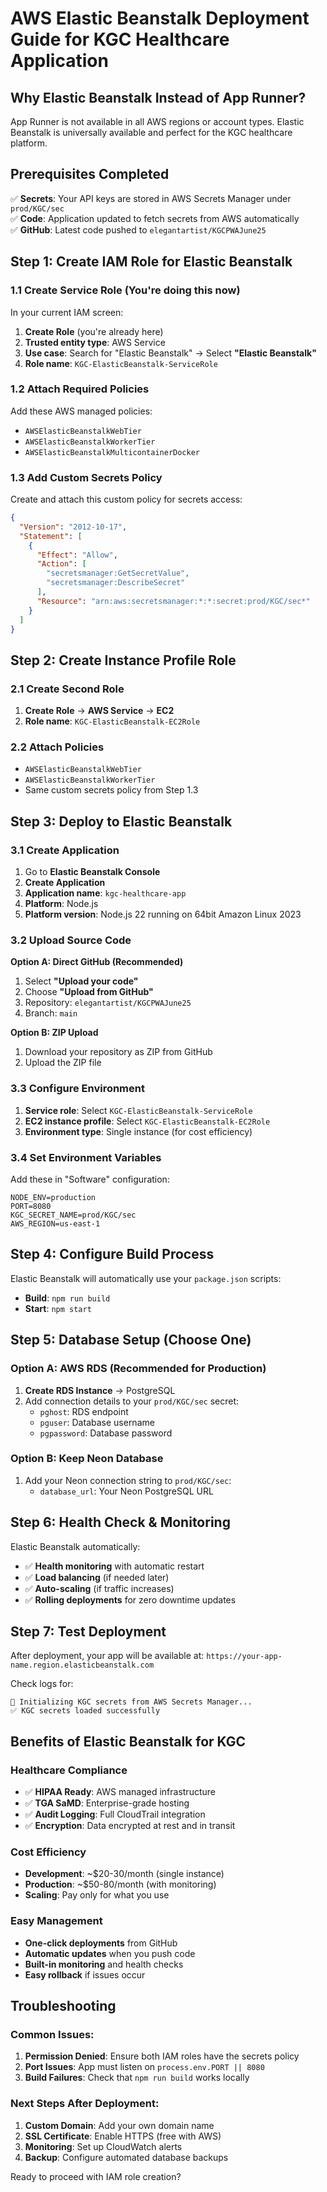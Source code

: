 # AWS Elastic Beanstalk Deployment Guide for KGC Healthcare Application

## Why Elastic Beanstalk Instead of App Runner?
App Runner is not available in all AWS regions or account types. Elastic Beanstalk is universally available and perfect for the KGC healthcare platform.

## Prerequisites Completed
✅ **Secrets**: Your API keys are stored in AWS Secrets Manager under `prod/KGC/sec`  
✅ **Code**: Application updated to fetch secrets from AWS automatically  
✅ **GitHub**: Latest code pushed to `elegantartist/KGCPWAJune25`

## Step 1: Create IAM Role for Elastic Beanstalk

### 1.1 Create Service Role (You're doing this now)
In your current IAM screen:

1. **Create Role** (you're already here)
2. **Trusted entity type**: AWS Service
3. **Use case**: Search for "Elastic Beanstalk" → Select **"Elastic Beanstalk"**
4. **Role name**: `KGC-ElasticBeanstalk-ServiceRole`

### 1.2 Attach Required Policies
Add these AWS managed policies:
- `AWSElasticBeanstalkWebTier`
- `AWSElasticBeanstalkWorkerTier` 
- `AWSElasticBeanstalkMulticontainerDocker`

### 1.3 Add Custom Secrets Policy
Create and attach this custom policy for secrets access:

```json
{
  "Version": "2012-10-17",
  "Statement": [
    {
      "Effect": "Allow",
      "Action": [
        "secretsmanager:GetSecretValue",
        "secretsmanager:DescribeSecret"
      ],
      "Resource": "arn:aws:secretsmanager:*:*:secret:prod/KGC/sec*"
    }
  ]
}
```

## Step 2: Create Instance Profile Role

### 2.1 Create Second Role
1. **Create Role** → **AWS Service** → **EC2**
2. **Role name**: `KGC-ElasticBeanstalk-EC2Role`

### 2.2 Attach Policies
- `AWSElasticBeanstalkWebTier`
- `AWSElasticBeanstalkWorkerTier`
- Same custom secrets policy from Step 1.3

## Step 3: Deploy to Elastic Beanstalk

### 3.1 Create Application
1. Go to **Elastic Beanstalk Console**
2. **Create Application**
3. **Application name**: `kgc-healthcare-app`
4. **Platform**: Node.js
5. **Platform version**: Node.js 22 running on 64bit Amazon Linux 2023

### 3.2 Upload Source Code
**Option A: Direct GitHub (Recommended)**
1. Select **"Upload your code"**
2. Choose **"Upload from GitHub"**
3. Repository: `elegantartist/KGCPWAJune25`
4. Branch: `main`

**Option B: ZIP Upload**
1. Download your repository as ZIP from GitHub
2. Upload the ZIP file

### 3.3 Configure Environment
1. **Service role**: Select `KGC-ElasticBeanstalk-ServiceRole`
2. **EC2 instance profile**: Select `KGC-ElasticBeanstalk-EC2Role`
3. **Environment type**: Single instance (for cost efficiency)

### 3.4 Set Environment Variables
Add these in "Software" configuration:
```
NODE_ENV=production
PORT=8080
KGC_SECRET_NAME=prod/KGC/sec
AWS_REGION=us-east-1
```

## Step 4: Configure Build Process

Elastic Beanstalk will automatically use your `package.json` scripts:
- **Build**: `npm run build`
- **Start**: `npm start`

## Step 5: Database Setup (Choose One)

### Option A: AWS RDS (Recommended for Production)
1. **Create RDS Instance** → PostgreSQL
2. Add connection details to your `prod/KGC/sec` secret:
   - `pghost`: RDS endpoint
   - `pguser`: Database username  
   - `pgpassword`: Database password

### Option B: Keep Neon Database
1. Add your Neon connection string to `prod/KGC/sec`:
   - `database_url`: Your Neon PostgreSQL URL

## Step 6: Health Check & Monitoring

Elastic Beanstalk automatically:
- ✅ **Health monitoring** with automatic restart
- ✅ **Load balancing** (if needed later)
- ✅ **Auto-scaling** (if traffic increases)
- ✅ **Rolling deployments** for zero downtime updates

## Step 7: Test Deployment

After deployment, your app will be available at:
`https://your-app-name.region.elasticbeanstalk.com`

Check logs for:
```
🔐 Initializing KGC secrets from AWS Secrets Manager...
✅ KGC secrets loaded successfully
```

## Benefits of Elastic Beanstalk for KGC

### Healthcare Compliance
- ✅ **HIPAA Ready**: AWS managed infrastructure
- ✅ **TGA SaMD**: Enterprise-grade hosting
- ✅ **Audit Logging**: Full CloudTrail integration
- ✅ **Encryption**: Data encrypted at rest and in transit

### Cost Efficiency
- **Development**: ~$20-30/month (single instance)
- **Production**: ~$50-80/month (with monitoring)
- **Scaling**: Pay only for what you use

### Easy Management
- **One-click deployments** from GitHub
- **Automatic updates** when you push code
- **Built-in monitoring** and health checks
- **Easy rollback** if issues occur

## Troubleshooting

### Common Issues:
1. **Permission Denied**: Ensure both IAM roles have the secrets policy
2. **Port Issues**: App must listen on `process.env.PORT || 8080`
3. **Build Failures**: Check that `npm run build` works locally

### Next Steps After Deployment:
1. **Custom Domain**: Add your own domain name
2. **SSL Certificate**: Enable HTTPS (free with AWS)
3. **Monitoring**: Set up CloudWatch alerts
4. **Backup**: Configure automated database backups

Ready to proceed with IAM role creation?